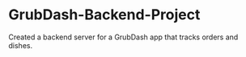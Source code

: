 # GrubDash-Backend-Project

Created a backend server for a GrubDash app that tracks orders and dishes.
